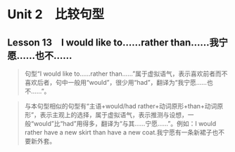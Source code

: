 ﻿ # Unit 2　比较句型
 ## Lesson 13　I would like to……rather than……我宁愿……也不……
 
> 句型“I would like to……rather than……”属于虚拟语气，表示喜欢前者而不喜欢后者，句中一般用“would”，很少用“had”，翻译为“我宁愿……也不……”。

> 与本句型相似的句型有“主语+would/had rather+动词原形+than+动词原形”，表示主观上的选择，属于虚拟语气，表示推测与设想，一般“would”比“had”用得多，翻译为“与其……宁愿……”。例如：I would rather have a new skirt than have a new coat.我宁愿有一条新裙子也不要新外套。


 